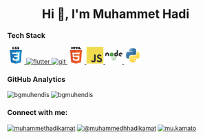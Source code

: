 <h1 align="center">Hi 👋, I'm Muhammet Hadi</h1>

<h3 align="left">Tech Stack</h3>
<p align="left"> <a href="https://www.w3schools.com/css/" target="_blank"> <img src="https://raw.githubusercontent.com/devicons/devicon/master/icons/css3/css3-original-wordmark.svg" alt="css3" width="40" height="40"/> </a> <a href="https://flutter.dev" target="_blank"> <img src="https://www.vectorlogo.zone/logos/flutterio/flutterio-icon.svg" alt="flutter" width="40" height="40"/> </a> <a href="https://git-scm.com/" target="_blank"> <img src="https://www.vectorlogo.zone/logos/git-scm/git-scm-icon.svg" alt="git" width="40" height="40"/> </a> <a href="https://www.w3.org/html/" target="_blank"> <img src="https://raw.githubusercontent.com/devicons/devicon/master/icons/html5/html5-original-wordmark.svg" alt="html5" width="40" height="40"/> </a> <a href="https://developer.mozilla.org/en-US/docs/Web/JavaScript" target="_blank"> <img src="https://raw.githubusercontent.com/devicons/devicon/master/icons/javascript/javascript-original.svg" alt="javascript" width="40" height="40"/> </a> <a href="https://nodejs.org" target="_blank"> <img src="https://raw.githubusercontent.com/devicons/devicon/master/icons/nodejs/nodejs-original-wordmark.svg" alt="nodejs" width="40" height="40"/> </a> <a href="https://www.python.org" target="_blank"> <img src="https://raw.githubusercontent.com/devicons/devicon/master/icons/python/python-original.svg" alt="python" width="40" height="40"/> </a> </p>
<p> <h3 align="Left">GitHub Analytics</h3></p>
<p>
 <img height="182" src="https://github-readme-stats.vercel.app/api?username=bgmuhendis&show_icons=true&locale=en" alt="bgmuhendis" /> <img height="182" src="https://github-readme-stats.vercel.app/api/top-langs?username=bgmuhendis&show_icons=true&locale=en&layout=compact" alt="bgmuhendis" /> </p>

<h3 align="left">Connect with me:</h3>
<p align="left">
<a href="https://linkedin.com/in/muhammet-hadi-kamat-072060155" target="blank"><img align="center" src="https://cdn.jsdelivr.net/npm/simple-icons@3.0.1/icons/linkedin.svg" alt="muhammethadikamat" height="30" width="40" /></a>
<a href="https://medium.com/@muhammedhhadikamat" target="blank"><img align="center" src="https://cdn.jsdelivr.net/npm/simple-icons@3.0.1/icons/medium.svg" alt="@muhammedhhadikamat" height="30" width="40" /></a>
  <a href="https://instagram.com/mu.kamato" target="blank"><img align="center" src="https://cdn.jsdelivr.net/npm/simple-icons@3.0.1/icons/instagram.svg" alt="mu.kamato" height="30" width="40" /></a>

</p>

